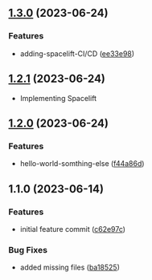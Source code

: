 

## [1.3.0](https://github.com-personal/Surajtalwar/terraform-aws-dlm-role/compare/1.2.1...1.3.0) (2023-06-24)


### Features

* adding-spacelift-CI/CD ([ee33e98](https://github.com-personal/Surajtalwar/terraform-aws-dlm-role/commit/ee33e988a7edac542f11cbd32fb3a64c935d5a43))

## [1.2.1](https://github.com-personal/Surajtalwar/terraform-aws-dlm-role/compare/1.2.0...1.2.1) (2023-06-24)

* Implementing Spacelift

## [1.2.0](https://github.com-personal/Surajtalwar/terraform-aws-dlm-role/compare/1.1.0...1.2.0) (2023-06-24)


### Features

* hello-world-somthing-else ([f44a86d](https://github.com-personal/Surajtalwar/terraform-aws-dlm-role/commit/f44a86db5cc03d5809da6e51177c7bb607160c4b))

## 1.1.0 (2023-06-14)


### Features

* initial feature commit ([c62e97c](https://github.com-personal/Surajtalwar/terraform-aws-dlm-role/commit/c62e97cbbfb2cfd9af7430e488f1ddb2becaea80))


### Bug Fixes

* added missing files ([ba18525](https://github.com-personal/Surajtalwar/terraform-aws-dlm-role/commit/ba185253603d89331029df58f016dfa229e60bc2))